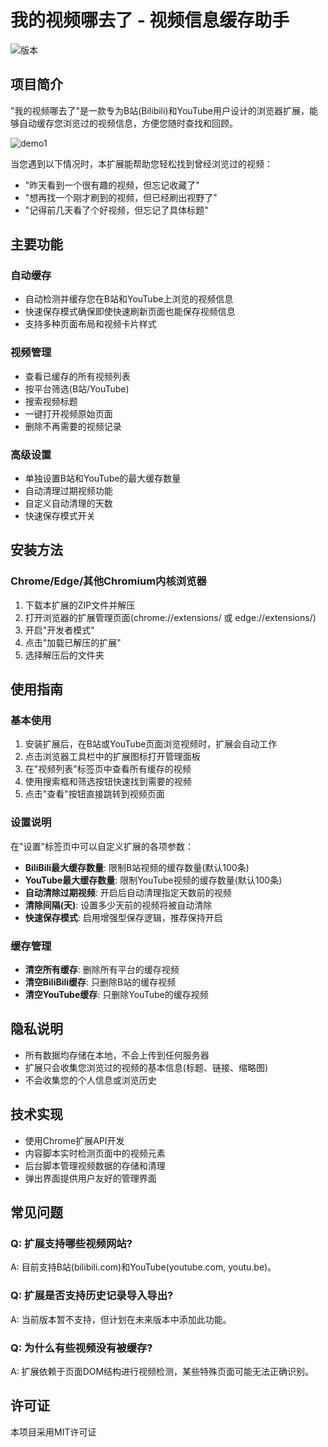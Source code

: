 # 我的视频哪去了 - 视频信息缓存助手

![版本](https://img.shields.io/badge/版本-0.0.4-blue)

## 项目简介

"我的视频哪去了"是一款专为B站(Bilibili)和YouTube用户设计的浏览器扩展，能够自动缓存您浏览过的视频信息，方便您随时查找和回顾。

![demo1](./images\demo01.gif)

当您遇到以下情况时，本扩展能帮助您轻松找到曾经浏览过的视频：
- "昨天看到一个很有趣的视频，但忘记收藏了"
- "想再找一个刚才刷到的视频，但已经刷出视野了"
- "记得前几天看了个好视频，但忘记了具体标题"

## 主要功能

### 自动缓存
- 自动检测并缓存您在B站和YouTube上浏览的视频信息
- 快速保存模式确保即使快速刷新页面也能保存视频信息
- 支持多种页面布局和视频卡片样式

### 视频管理
- 查看已缓存的所有视频列表
- 按平台筛选(B站/YouTube)
- 搜索视频标题
- 一键打开视频原始页面
- 删除不再需要的视频记录

### 高级设置
- 单独设置B站和YouTube的最大缓存数量
- 自动清理过期视频功能
- 自定义自动清理的天数
- 快速保存模式开关

## 安装方法

### Chrome/Edge/其他Chromium内核浏览器
1. 下载本扩展的ZIP文件并解压
2. 打开浏览器的扩展管理页面(chrome://extensions/ 或 edge://extensions/)
3. 开启"开发者模式"
4. 点击"加载已解压的扩展"
5. 选择解压后的文件夹

## 使用指南

### 基本使用
1. 安装扩展后，在B站或YouTube页面浏览视频时，扩展会自动工作
2. 点击浏览器工具栏中的扩展图标打开管理面板
3. 在"视频列表"标签页中查看所有缓存的视频
4. 使用搜索框和筛选按钮快速找到需要的视频
5. 点击"查看"按钮直接跳转到视频页面

### 设置说明
在"设置"标签页中可以自定义扩展的各项参数：
- **BiliBili最大缓存数量**: 限制B站视频的缓存数量(默认100条)
- **YouTube最大缓存数量**: 限制YouTube视频的缓存数量(默认100条)
- **自动清除过期视频**: 开启后自动清理指定天数前的视频
- **清除间隔(天)**: 设置多少天前的视频将被自动清除
- **快速保存模式**: 启用增强型保存逻辑，推荐保持开启

### 缓存管理
- **清空所有缓存**: 删除所有平台的缓存视频
- **清空BiliBili缓存**: 只删除B站的缓存视频
- **清空YouTube缓存**: 只删除YouTube的缓存视频

## 隐私说明
- 所有数据均存储在本地，不会上传到任何服务器
- 扩展只会收集您浏览过的视频的基本信息(标题、链接、缩略图)
- 不会收集您的个人信息或浏览历史

## 技术实现
- 使用Chrome扩展API开发
- 内容脚本实时检测页面中的视频元素
- 后台脚本管理视频数据的存储和清理
- 弹出界面提供用户友好的管理界面

## 常见问题

### Q: 扩展支持哪些视频网站?
A: 目前支持B站(bilibili.com)和YouTube(youtube.com, youtu.be)。

### Q: 扩展是否支持历史记录导入导出?
A: 当前版本暂不支持，但计划在未来版本中添加此功能。

### Q: 为什么有些视频没有被缓存?
A: 扩展依赖于页面DOM结构进行视频检测，某些特殊页面可能无法正确识别。

## 许可证
本项目采用MIT许可证
